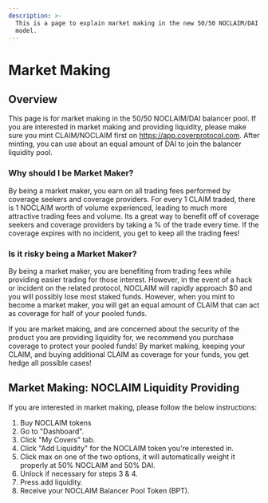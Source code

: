 ```yaml
---
description: >-
  This is a page to explain market making in the new 50/50 NOCLAIM/DAI pool
  model.
---
```


# Market Making

## Overview

This page is for market making in the 50/50 NOCLAIM/DAI balancer pool. If you are interested in market making and providing liquidity, please make sure you mint CLAIM/NOCLAIM first on https://app.coverprotocol.com. After minting, you can use about an equal amount of DAI to join the balancer liquidity pool.

### Why should I be Market Maker?

By being a market maker, you earn on all trading fees performed by coverage seekers and coverage providers. For every 1 CLAIM traded, there is 1 NOCLAIM worth of volume experienced, leading to much more attractive trading fees and volume. Its a great way to benefit off of coverage seekers and coverage providers by taking a % of the trade every time. If the coverage expires with no incident, you get to keep all the trading fees!

### Is it risky being a Market Maker?

By being a market maker, you are benefiting from trading fees while providing easier trading for those interest. However, in the event of a hack or incident on the related protocol, NOCLAIM will rapidly approach $0 and you will possibly lose most staked funds. However, when you mint to become a market maker, you will get an equal amount of CLAIM that can act as coverage for half of your pooled funds. 

If you are market making, and are concerned about the security of the product you are providing liquidity for, we recommend you purchase coverage to protect your pooled funds! By market making, keeping your CLAIM, and buying additional CLAIM as coverage for your funds, you get hedge all possible cases!   

## Market Making: NOCLAIM Liquidity Providing 

If you are interested in market making, please follow the below instructions:

1. Buy NOCLAIM tokens
2. Go to "Dashboard".
3. Click "My Covers" tab.
4. Click "Add Liquidity" for the NOCLAIM token you're interested in.
5. Click max on one of the two options, it will automatically weight it properly at 50% NOCLAIM and 50% DAI.
6. Unlock if necessary for steps 3 & 4.
7. Press add liquidity.
8. Receive your NOCLAIM Balancer Pool Token \(BPT\).

